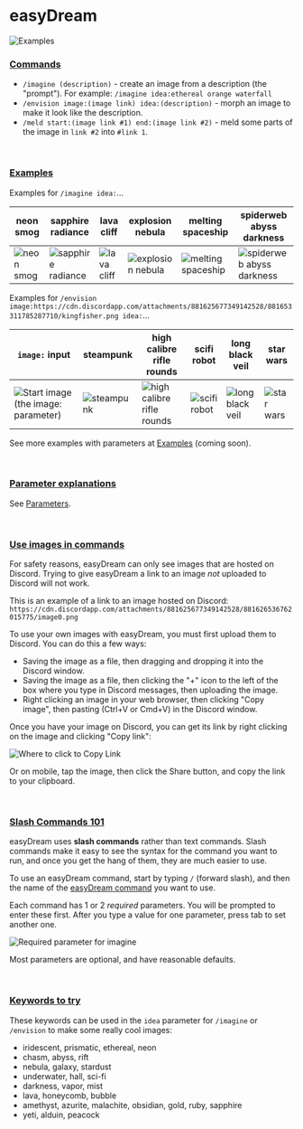 # easyDream

![Examples](https://cdn.discordapp.com/attachments/881625677349142528/881634798580432956/monage1-comp.png)

### [Commands](#commands)

- `/imagine (description)` - create an image from a description (the "prompt"). For example: `/imagine idea:ethereal orange waterfall`
- `/envision image:(image link) idea:(description)` - morph an image to make it look like the description.
- `/meld start:(image link #1) end:(image link #2)` - meld some parts of the image in `link #2` into `#link 1`.

&nbsp;

### [Examples](#examples)

Examples for `/imagine idea:`...

| neon smog | sapphire radiance | lava cliff | explosion nebula | melting spaceship | spiderweb abyss darkness |
| --- | --- | --- | --- | --- | --- |
| ![neon smog](https://cdn.discordapp.com/attachments/881625677349142528/881643419032756254/neon_smog.png) | ![sapphire radiance](https://cdn.discordapp.com/attachments/872973086654332989/881629324455837766/sapphire_radiance.png) | ![lava cliff](https://cdn.discordapp.com/attachments/872973086654332989/881644424663294052/lava_cliff.png) | ![explosion nebula](https://cdn.discordapp.com/attachments/872973086654332989/881646300104380476/explosion_nebula.png) | ![melting spaceship](https://cdn.discordapp.com/attachments/872973086654332989/881646845275811881/melting_spaceship.png) | ![spiderweb abyss darkness](https://cdn.discordapp.com/attachments/872973086654332989/881339740752842812/spiderweb_abyss_darkness.png) |

Examples for `/envision image:https://cdn.discordapp.com/attachments/881625677349142528/881653311785287710/kingfisher.png idea:`...

| `image:` input | steampunk | high calibre rifle rounds | scifi robot | long black veil | star wars |
| --- | --- | --- | --- | --- | --- |
| ![Start image (the `image:` parameter)](https://cdn.discordapp.com/attachments/881625677349142528/881653311785287710/kingfisher.png) | ![steampunk](https://cdn.discordapp.com/attachments/872973086654332989/881652650645532752/steampunk.png) | ![high calibre rifle rounds](https://cdn.discordapp.com/attachments/872973086654332989/881648879873982484/high_calibre_rifle_rounds.png) | ![scifi robot](https://cdn.discordapp.com/attachments/872973086654332989/881649097566740480/scifi_robot.png) | ![long black veil](https://cdn.discordapp.com/attachments/872973086654332989/881650310894981151/long_black_veil.png) | ![star wars](https://cdn.discordapp.com/attachments/872973086654332989/881652950408261702/star_wars.png) |

See more examples with parameters at [Examples](examples) (coming soon).

&nbsp;

### [Parameter explanations](#parameter-explanations)

See [Parameters](parameters).

&nbsp;

### [Use images in commands](#use-images-in-commands)

For safety reasons, easyDream can only see images that are hosted on Discord. Trying to give easyDream a link to an image *not* uploaded to Discord will not work.

This is an example of a link to an image hosted on Discord: `https://cdn.discordapp.com/attachments/881625677349142528/881626536762015775/image0.png`

To use your own images with easyDream, you must first upload them to Discord. You can do this a few ways:

- Saving the image as a file, then dragging and dropping it into the Discord window.
- Saving the image as a file, then clicking the "+" icon to the left of the box where you type in Discord messages, then uploading the image.
- Right clicking an image in your web browser, then clicking "Copy image", then pasting (Ctrl+V or Cmd+V) in the Discord window.

Once you have your image on Discord, you can get its link by right clicking on the image and clicking "Copy link":

![Where to click to Copy Link](https://cdn.discordapp.com/attachments/881625677349142528/881628628641792030/unknown.png)

Or on mobile, tap the image, then click the Share button, and copy the link to your clipboard.

&nbsp;

### [Slash Commands 101](#slash-commands-101)

easyDream uses **slash commands** rather than text commands. Slash commands make it easy to see the syntax for the command you want to run, and once you get the hang of them, they are much easier to use.

To use an easyDream command, start by typing `/` (forward slash), and then the name of the [easyDream command](#commands) you want to use.

Each command has 1 or 2 *required* parameters. You will be prompted to enter these first. After you type a value for one parameter, press tab to set another one.

![Required parameter for imagine](https://cdn.discordapp.com/attachments/881625677349142528/881638189369020456/unknown.png)

Most parameters are optional, and have reasonable defaults.

&nbsp;

### [Keywords to try](#keywords)

These keywords can be used in the `idea` parameter for `/imagine` or `/envision` to make some really cool images:
- iridescent, prismatic, ethereal, neon
- chasm, abyss, rift
- nebula, galaxy, stardust
- underwater, hall, sci-fi
- darkness, vapor, mist
- lava, honeycomb, bubble
- amethyst, azurite, malachite, obsidian, gold, ruby, sapphire
- yeti, alduin, peacock
